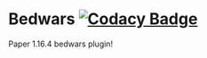 # Bedwars [![Codacy Badge](https://app.codacy.com/project/badge/Grade/af235cf41d0544529b56f83069386f1f)](https://www.codacy.com/gh/ThatKingGuy/Bedwars/dashboard?utm_source=github.com&amp;utm_medium=referral&amp;utm_content=ThatKingGuy/Bedwars&amp;utm_campaign=Badge_Grade)
Paper 1.16.4 bedwars plugin! 
